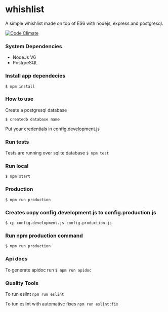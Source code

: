 # whishlist
A simple whishlist made on top of ES6 with nodejs, express and postgresql. 

[![Code Climate](https://codeclimate.com/github/danjesus/whishlist/badges/gpa.svg)](https://codeclimate.com/github/danjesus/whishlist)

### System Dependencies
* NodeJs V6
* PostgreSQL

### Install app dependecies 
```$ npm install``` 

### How to use
Create a postgresql database

```$ createdb database name```

Put your credentials in config.development.js

### Run tests
Tests are running over sqlite database
```$ npm test```

### Run local
```$ npm start```

### Production
```$ npm run production```

### Creates copy config.development.js to config.production.js
```$ cp config.development.js config.production.js```

### Run npm production command
```$ npm run production```

### Api docs

To generate apidoc run
```$ npm run apidoc```

### Quality Tools
To run eslint 
```npm run eslint```

To tun eslint with automativc fixes
```npm run eslint:fix```
